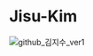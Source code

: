 # Jisu-Kim
![github_김지수_ver1](https://user-images.githubusercontent.com/24906022/135575229-28525028-1f98-45ce-9c1d-4ebf6af9c095.png)
